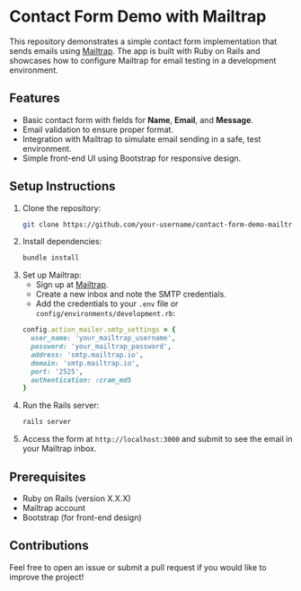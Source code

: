 # Contact Form Demo with Mailtrap

This repository demonstrates a simple contact form implementation that sends emails using [Mailtrap](https://mailtrap.io/). The app is built with Ruby on Rails and showcases how to configure Mailtrap for email testing in a development environment.

## Features
- Basic contact form with fields for **Name**, **Email**, and **Message**.
- Email validation to ensure proper format.
- Integration with Mailtrap to simulate email sending in a safe, test environment.
- Simple front-end UI using Bootstrap for responsive design.

## Setup Instructions

1. Clone the repository:
    ```bash
    git clone https://github.com/your-username/contact-form-demo-mailtrap.git
    ```
2. Install dependencies:
    ```bash
    bundle install
    ```
3. Set up Mailtrap:
    - Sign up at [Mailtrap](https://mailtrap.io/).
    - Create a new inbox and note the SMTP credentials.
    - Add the credentials to your `.env` file or `config/environments/development.rb`:
    ```ruby
    config.action_mailer.smtp_settings = {
      user_name: 'your_mailtrap_username',
      password: 'your_mailtrap_password',
      address: 'smtp.mailtrap.io',
      domain: 'smtp.mailtrap.io',
      port: '2525',
      authentication: :cram_md5
    }
    ```
4. Run the Rails server:
    ```bash
    rails server
    ```
5. Access the form at `http://localhost:3000` and submit to see the email in your Mailtrap inbox.

## Prerequisites
- Ruby on Rails (version X.X.X)
- Mailtrap account
- Bootstrap (for front-end design)

## Contributions
Feel free to open an issue or submit a pull request if you would like to improve the project!
